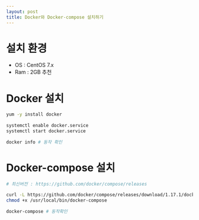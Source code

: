 ```yaml
---
layout: post
title: Docker와 Docker-compose 설치하기
---
```


# 설치 환경
* OS : CentOS 7.x
* Ram : 2GB 추천

# Docker 설치
```bash
yum -y install docker
  
systemctl enable docker.service
systemctl start docker.service
  
docker info # 동작 확인
```

# Docker-compose 설치
```bash
# 최신버전 : https://github.com/docker/compose/releases
 
curl -L https://github.com/docker/compose/releases/download/1.17.1/docker-compose-`uname -s`-`uname -m` -o /usr/local/bin/docker-compose
chmod +x /usr/local/bin/docker-compose
  
docker-compose # 동작확인
```

